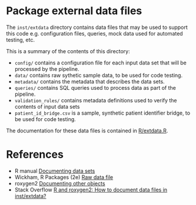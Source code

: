 # Package external data files

The `inst/extdata` directory contains data files that may be used to support this code e.g. configuration files, queries, mock data used for automated testing, etc.

This is a summary of the contents of this directory:

- `config/` contains a configuration file for each input data set that will be processed by the pipeline.
- `data/` contains raw sythetic sample data, to be used for code testing.
- `metadata/` contains the metadata that describes the data sets.
- `queries/` contains SQL queries used to process data as part of the pipeline.
- `validation_rules/` contains metadata definitions used to verify the contents of input data sets
- `patient_id_bridge.csv` is a sample, synthetic patient identifier bridge, to be used for code testing.

The documentation for these data files is contained in [R/extdata.R](../../R/extdata.R).

# References

- R manual [Documenting data sets](https://cran.r-project.org/doc/manuals/R-exts.html#Documenting-data-sets)
- Wickham, R Packages (2e) [Raw data file](https://r-pkgs.org/data.html#sec-data-extdata)
- roxygen2 [Documenting other objects](https://roxygen2.r-lib.org/articles/rd-other.html)
- Stack Overflow [R and roxygen2: How to document data files in inst/extdata?](https://stackoverflow.com/a/36283724)
